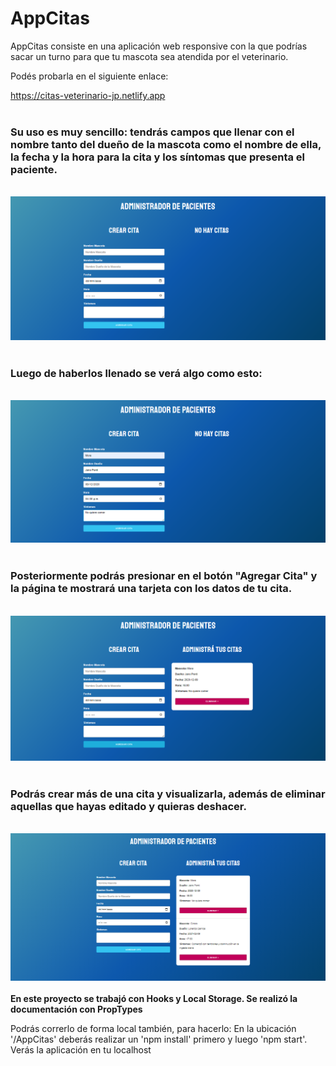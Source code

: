 # AppCitas

AppCitas consiste en una aplicación web responsive con la que podrías sacar un turno para que tu mascota sea atendida por el veterinario.

Podés probarla en el siguiente enlace: 

https://citas-veterinario-jp.netlify.app
</br>
</br>
<h3>Su uso es muy sencillo: tendrás campos que llenar con el nombre tanto del dueño de la mascota como el nombre de ella, la fecha y la hora para la cita y los síntomas que presenta el paciente.</h3>
</br>
<img src= "https://raw.githubusercontent.com/JairoPonti/AppCitas/main/src/screenShots/Image1.png"/>
</br>
</br>

<h3>Luego de haberlos llenado se verá algo como esto:</h3>
</br>
<img src= "https://raw.githubusercontent.com/JairoPonti/AppCitas/main/src/screenShots/Image2.png"/>
</br>
</br>

<h3>Posteriormente podrás presionar en el botón "Agregar Cita" y la página te mostrará una tarjeta con los datos de tu cita.</h3>
</br>
<img src= "https://raw.githubusercontent.com/JairoPonti/AppCitas/main/src/screenShots/Image3.png"/>
</br>
</br>

<h3>Podrás crear más de una cita y visualizarla, además de eliminar aquellas que hayas editado y quieras deshacer.</h3>
</br>
<img src= "https://raw.githubusercontent.com/JairoPonti/AppCitas/main/src/screenShots/Image4.png"/>

</br>
</br>
<strong>En este proyecto se trabajó con Hooks y Local Storage. Se realizó la documentación con PropTypes</strong>

Podrás correrlo de forma local también, para hacerlo:
En la ubicación '/AppCitas' deberás realizar un 'npm install' primero y luego 'npm start'. Verás la aplicación en tu localhost 
